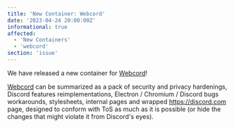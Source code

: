 ```yaml
---
title: 'New Container: Webcord'
date: '2023-04-24 20:00:00Z'
informational: true
affected:
  - 'New Containers'
  - 'webcord'
section: 'issue'
---
```

We have released a new container for [Webcord](https://github.com/linuxserver/docker-webcord)!

[Webcord](https://github.com/SpacingBat3/WebCord) can be summarized as a pack of security and privacy hardenings, Discord features reimplementations, Electron / Chromium / Discord bugs workarounds, stylesheets, internal pages and wrapped https://discord.com page, designed to conform with ToS as much as it is possible (or hide the changes that might violate it from Discord's eyes).
